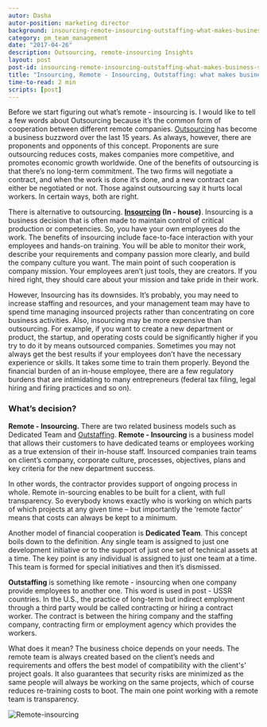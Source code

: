 ```yaml
---
autor: Dasha
autor-position: marketing director
background: insourcing-remote-insourcing-outstaffing-what-makes-business-sense-back
category: pm_team_management
date: "2017-04-26"
description: Outsourcing, remote-insourcing Insights
layout: post
post-id: insourcing-remote-insourcing-outstaffing-what-makes-business-sense
title: "Insourcing, Remote - Insourcing, Outstaffing: what makes business sense"
time-to-read: 2 min
scripts: [post]
---
```


Before we start figuring out what’s remote - insourcing is. I would like to tell a few words about Outsourcing because it’s the common form of cooperation between different remote companies.  [Outsourcing](https://en.wikipedia.org/wiki/Outsourcing) has become a business buzzword over the last 15 years. As always, however, there are proponents and opponents of this concept. Proponents are sure outsourcing reduces costs, makes companies more competitive, and promotes economic growth worldwide.  One of the benefits of outsourcing is that there’s no long-term commitment. The two firms will negotiate a contract, and when the work is done it’s done, and a new contract can either be negotiated or not. Those against outsourcing say it hurts local workers. In certain ways, both are right.  

There is alternative to outsourcing. **[Insourcing](https://en.wikipedia.org/wiki/Insourcing) (In - house)**. Insourcing is a business decision that is often made to maintain control of critical production or competencies. So, you have your own employees do the work. The benefits of insourcing include face-to-face interaction with your employees and hands-on training. You will be able to monitor their work, describe your requirements and company passion more clearly, and build the company culture you want. The main point of such cooperation is company mission. Your employees aren’t just tools, they are creators. If you hired right, they should care about your mission and take pride in their work. 

However, Insourcing has its downsides. It’s probably, you may need to increase staffing and resources, and your management team may have to spend time managing insourced projects rather than concentrating on core business activities. Also,  insourcing may be more expensive than outsourcing. For example, if you want to create a new department or product, the startup, and operating costs could be significantly higher if you try to do it by means outsourced companies. Sometimes you may not always get the best results if your employees don’t have the necessary experience or skills. It takes some time to train them properly. Beyond the financial burden of an in-house employee, there are a few regulatory burdens that are intimidating to many entrepreneurs (federal tax filing, legal hiring and firing practices and so on).

### What’s decision?

**Remote - Insourcing.** There are two related business models such as Dedicated Team and [Outstaffing](https://active-bridge.com/services). **Remote - Insourcing** is a business model that allows their customers to have dedicated teams or employees working as a true extension of their in-house staff. Insourced companies train teams on client’s company, corporate culture, processes, objectives, plans and key criteria for the new department success. 

In other words, the contractor provides support of ongoing process in whole. Remote in-sourcing enables to be built for a client, with full transparency. So everybody knows exactly who is working on which parts of which projects at any given time – but importantly the ‘remote factor’ means that costs can always be kept to a minimum. 

Another model of financial cooperation is **Dedicated Team**. This concept boils down to the definition. Any single team is assigned to just one development initiative or to the support of just one set of technical assets at a time. The key point is any individual is assigned to just one team at a time. This team is formed for special initiatives and then it’s dismissed. 

**Outstaffing** is something like remote - insourcing when one company provide employees to another one. This word is used in post - USSR countries. In the U.S., the practice of long-term but indirect employment through a third party would be called contracting or hiring a contract worker.  The contract is between the hiring company and the staffing company, contracting firm or employment agency which provides the workers.

What does it mean? The business choice depends on your needs. The remote team is always created based on the client’s needs and requirements and offers the best model of compatibility with the client's’ project goals. It also guarantees that security risks are minimized as the same people will always be working on the same projects, which of course reduces re-training costs to boot. The main one point working with a remote team is transparency.

![Remote-insourcing](https://i.imgur.com/4BmBguE.png)
